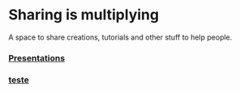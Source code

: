 # Sharing is multiplying
A space to share creations, tutorials and other stuff to help people.

### [Presentations](https://m00nlinari.github.io/presentations/)
### [teste](https://m00nlinari.github.io/m00nlinari/games/index.html)
